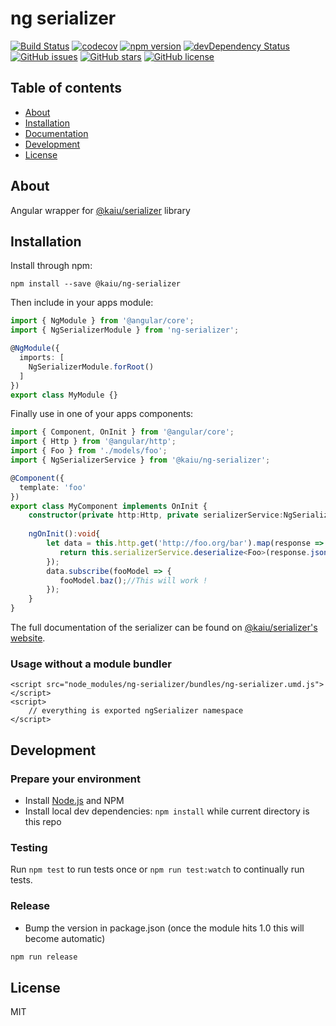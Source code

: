 # ng serializer
[![Build Status](https://travis-ci.org/kaiu-lab/ng-serializer.svg?branch=master)](https://travis-ci.org/kaiu-lab/ng-serializer)
[![codecov](https://codecov.io/gh/kaiu-lab/ng-serializer/branch/master/graph/badge.svg)](https://codecov.io/gh/kaiu-lab/ng-serializer)
[![npm version](https://badge.fury.io/js/%40kaiu%2Fng-serializer.svg)](https://www.npmjs.com/package/@kaiu/ng-serializer)
[![devDependency Status](https://david-dm.org/kaiu-lab/ng-serializer/dev-status.svg)](https://david-dm.org/kaiu-lab/ng-serializer?type=dev)
[![GitHub issues](https://img.shields.io/github/issues/kaiu-lab/ng-serializer.svg)](https://github.com/kaiu-lab/ng-serializer/issues)
[![GitHub stars](https://img.shields.io/github/stars/kaiu-lab/ng-serializer.svg)](https://github.com/kaiu-lab/ng-serializer/stargazers)
[![GitHub license](https://img.shields.io/badge/license-MIT-blue.svg)](https://raw.githubusercontent.com/kaiu-lab/ng-serializer/master/LICENSE)

## Table of contents

- [About](#about)
- [Installation](#installation)
- [Documentation](#documentation)
- [Development](#development)
- [License](#license)

## About

Angular wrapper for [@kaiu/serializer](https://www.npmjs.com/package/@kaiu/serializer) library

## Installation

Install through npm:
```
npm install --save @kaiu/ng-serializer
```

Then include in your apps module:

```typescript
import { NgModule } from '@angular/core';
import { NgSerializerModule } from 'ng-serializer';

@NgModule({
  imports: [
    NgSerializerModule.forRoot()
  ]
})
export class MyModule {}
```

Finally use in one of your apps components:
```typescript
import { Component, OnInit } from '@angular/core';
import { Http } from '@angular/http';
import { Foo } from './models/foo';
import { NgSerializerService } from '@kaiu/ng-serializer';

@Component({
  template: 'foo'
})
export class MyComponent implements OnInit {
    constructor(private http:Http, private serializerService:NgSerializerService){}
    
    ngOnInit():void{
        let data = this.http.get('http://foo.org/bar').map(response => {
           return this.serializerService.deserialize<Foo>(response.json(), Foo);
        });
        data.subscribe(fooModel => {
           fooModel.baz();//This will work ! 
        });
    }    
}
```

The full documentation of the serializer can be found on [@kaiu/serializer's website](https://kaiu-lab.github.io/serializer/).

### Usage without a module bundler
```
<script src="node_modules/ng-serializer/bundles/ng-serializer.umd.js"></script>
<script>
    // everything is exported ngSerializer namespace
</script>
```

## Development

### Prepare your environment
* Install [Node.js](http://nodejs.org/) and NPM
* Install local dev dependencies: `npm install` while current directory is this repo

### Testing
Run `npm test` to run tests once or `npm run test:watch` to continually run tests.

### Release
* Bump the version in package.json (once the module hits 1.0 this will become automatic)
```bash
npm run release
```

## License

MIT
